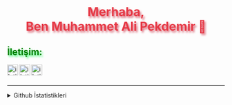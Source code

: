 <h1 align="center" style="color:#e63946;text-shadow: 3px 4px 4px rgba(205, 50, 70, 0.7);">Merhaba,<br>Ben Muhammet Ali Pekdemir 👋</h1>

<h2 style="color:Green;text-shadow: 3px 4px 4px rgba(0, 250, 70, 0.7)"> İletişim: </h2>

[<img align="left" alt="iletisim | Telegram" width="25px" src="https://www.flaticon.com/svg/static/icons/svg/2111/2111708.svg" />][Telegram]
[<img align="left" alt="iletisim | Instagram" width="25px" src="https://www.flaticon.com/svg/static/icons/svg/1384/1384015.svg" />][Instagram]
[<img align="left" alt="iletisim | Twitter" width="25px" src="https://www.flaticon.com/svg/static/icons/svg/1384/1384033.svg" />][Twitter]

<br />
<br />

---

<details>
  <summary>Github İstatistikleri</summary>

  <img align="center" alt="keyiflerolsun Github İstatistikleri" src="https://readmestats.vercel.app/api?username=mapekdemir&show_icons=true&title_color=333&icon_color=d43111&count_private=true&include_all_commits=true" />
</details>

[Telegram]: https://www.t.me/mapekdemir
[Instagram]: https://instagram.com/mapekdemir
[Twitter]: https://twitter.com/mapekdemir
